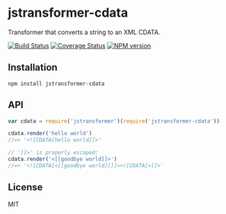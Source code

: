 # jstransformer-cdata

Transformer that converts a string to an XML CDATA.

[![Build Status](https://img.shields.io/travis/jstransformers/jstransformer-cdata/master.svg)](https://travis-ci.org/jstransformers/jstransformer-cdata)
[![Coverage Status](https://img.shields.io/coveralls/jstransformers/jstransformer-cdata/master.svg)](https://coveralls.io/r/jstransformers/jstransformer-cdata?branch=master)
[![NPM version](https://img.shields.io/npm/v/jstransformer-cdata.svg)](https://www.npmjs.org/package/jstransformer-cdata)

## Installation

    npm install jstransformer-cdata

## API

```js
var cdata = require('jstransformer')(require('jstransformer-cdata'))

cdata.render('hello world')
//=> '<![CDATA[hello world]]>'

// ']]>' is properly escaped:
cdata.render('<[[goodbye world]]>')
//=> '<![CDATA[<[[goodbye world]]]]><![CDATA[>]]>'
```

## License

MIT
